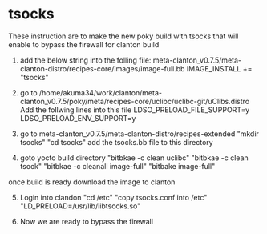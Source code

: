 tsocks
======
These instruction are to make the new poky build with tsocks that will enable to bypass the firewall for clanton build


1. add the below string into the folling file:
   meta-clanton_v0.7.5/meta-clanton-distro/recipes-core/images/image-full.bb
   IMAGE_INSTALL += "tsocks"

2. go to /home/akuma34/work/clanton/meta-clanton_v0.7.5/poky/meta/recipes-core/uclibc/uclibc-git/uClibs.distro
   Add the follwing lines into this file
   LDSO_PRELOAD_FILE_SUPPORT=y
   LDSO_PRELOAD_ENV_SUPPORT=y

3. go to meta-clanton_v0.7.5/meta-clanton-distro/recipes-extended
   "mkdir tsocks"
   "cd tsocks"
   add the tsocks.bb file to this directory


4. goto yocto build directory
   "bitbkae -c clean uclibc"
   "bitbkae -c clean tsock"
   "bitbkae -c cleanall image-full"
   "bitbake image-full"


once build is ready download the image to clanton 

5. Login into clandon
   "cd /etc"
   "copy tsocks.conf into /etc"
   "LD_PRELOAD=/usr/lib/libtsocks.so"

6. Now we are ready to bypass the firewall


